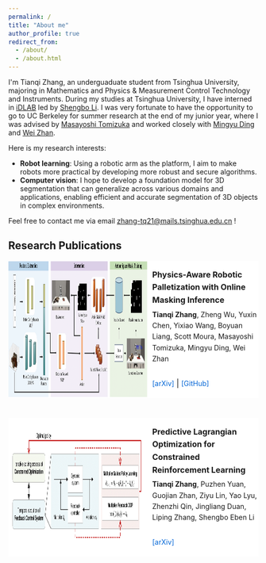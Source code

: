 ```yaml
---
permalink: /
title: "About me"
author_profile: true
redirect_from: 
  - /about/
  - /about.html
---
```


I'm Tianqi Zhang, an underguaduate student from Tsinghua University, majoring in Mathematics and Physics & Measurement Control Technology and Instruments. 
During my studies at Tsinghua University, I have interned in [iDLAB](http://www.idlab-tsinghua.com/thulab/labweb/index.html) led by [Shengbo Li](https://www.svm.tsinghua.edu.cn/essay/80/1812.html).
I was very fortunate to have the opportunity to go to UC Berkeley for summer research at the end of my junior year, where I was advised by [Masayoshi Tomizuka](https://me.berkeley.edu/people/masayoshi-tomizuka/) and worked closely with [Mingyu Ding](https://dingmyu.github.io/) and [Wei Zhan](https://zhanwei.site/).

Here is my research interests:
+ **Robot learning**: Using a robotic arm as the platform, I aim to make robots more practical by developing more robust and secure algorithms.
+ **Computer vision**: I hope to develop a foundation model for 3D segmentation that can generalize across various domains and applications, enabling efficient and accurate segmentation of 3D objects in complex environments.

Feel free to contact me via email zhang-tq21@mails.tsinghua.edu.cn !



## Research Publications

<div style="display: flex; margin-bottom: 40px; background-color: white;">
  <img src="../images/palletization.png" style="width: 280px; height: auto; margin-right: 10px;">
  <p style="flex-grow: 1; line-height: 1.6; font-size: 16px;">
    <strong>Physics-Aware Robotic Palletization with Online Masking Inference</strong><br>
    <span style="display: block; margin-top: 5px; font-size: 14px;"><strong>Tianqi Zhang</strong>, Zheng Wu, Yuxin Chen, Yixiao Wang, Boyuan Liang, Scott Moura, Masayoshi Tomizuka, Mingyu Ding, Wei Zhan</span><br>
    <a href="https://arxiv.org/abs/2502.13443" target="_blank" style="text-decoration: none; color: #0366d6; font-size: 14px;">[arXiv]</a> |
    <a href="https://github.com/your-repo-link" target="_blank" style="text-decoration: none; color: #0366d6; font-size: 14px;">[GitHub]</a>
  </p>
</div>

<div style="display: flex; margin-bottom: 40px; background-color: white;">
  <img src="../images/PLO.png" style="width: 280px; height: auto; margin-right: 10px;">
  <p style="flex-grow: 1; line-height: 1.6; font-size: 16px;">
    <strong>Predictive Lagrangian Optimization for Constrained Reinforcement Learning</strong><br>
    <span style="display: block; margin-top: 5px; font-size: 14px;"><strong>Tianqi Zhang</strong>, Puzhen Yuan, Guojian Zhan, Ziyu Lin, Yao Lyu, Zhenzhi Qin, Jingliang Duan, Liping Zhang, Shengbo Eben Li</span><br>
    <a href="https://arxiv.org/abs/2501.15217" target="_blank" style="text-decoration: none; color: #0366d6; font-size: 14px;">[arXiv]</a>
  </p>
</div>


